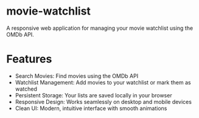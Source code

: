 # movie-watchlist

A responsive web application for managing your movie watchlist using the OMDb API.

# Features

- Search Movies: Find movies using the OMDb API
- Watchlist Management: Add movies to your watchlist or mark them as watched
- Persistent Storage: Your lists are saved locally in your browser
- Responsive Design: Works seamlessly on desktop and mobile devices
- Clean UI: Modern, intuitive interface with smooth animations
